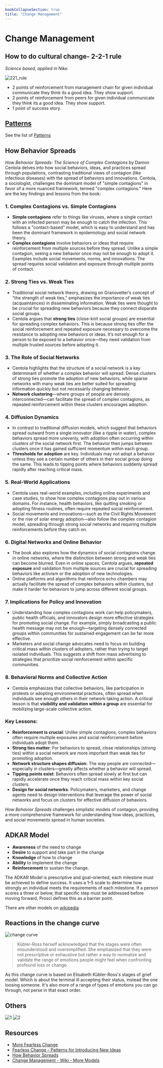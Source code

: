 ```yaml
---
bookCollapseSection: true
title: "Change Management"
---
```

# Change Management

## How to do cultural change- 2-2-1 rule

*Science based, applied in Nike.*

![221_rule](../assets/221_rule.jpg)

* 2 points of reinforcement from management chain for given individual communicate they think its a good idea. They show support.
* 2 points of reinforcement from peers for given individual communicate they think its a good idea. They show support.
* 1 point of success story.

## [Patterns](patterns.md)

See the list of [Patterns](patterns.md)

## How Behavior Spreads

*How Behavior Spreads: The Science of Complex Contagions* by Damon Centola delves into how social behaviors, ideas, and practices spread through populations, contrasting traditional views of contagion (like infectious diseases) with the spread of behaviors and innovations. Centola, a sociologist, challenges the dominant model of "simple contagions" in favor of a more nuanced framework, termed "complex contagions." Here are the key findings and lessons from the book:

### 1. **Complex Contagions vs. Simple Contagions**
   - **Simple contagions** refer to things like viruses, where a single contact with an infected person may be enough to catch the infection. This follows a "contact-based" model, which is easy to understand and has been the dominant framework in epidemiology and social network theory.
   - **Complex contagions** involve behaviors or ideas that require reinforcement from multiple sources before they spread. Unlike a simple contagion, seeing a new behavior once may not be enough to adopt it. Examples include social movements, norms, and innovations. The spread requires social validation and exposure through multiple points of contact.

### 2. **Strong Ties vs. Weak Ties**
   - Traditional social network theory, drawing on Granovetter’s concept of "the strength of weak ties," emphasizes the importance of weak ties (acquaintances) in disseminating information. Weak ties were thought to be crucial for spreading new behaviors because they connect disparate social groups.
   - Centola argues that **strong ties** (close-knit social groups) are essential for spreading complex behaviors. This is because strong ties offer the social reinforcement and repeated exposure necessary to overcome the resistance to adopting new behaviors or ideas. It’s not enough for a person to be exposed to a behavior once—they need validation from multiple trusted sources before adopting it.

### 3. **The Role of Social Networks**
   - Centola highlights that the structure of a social network is a key determinant of whether a complex behavior will spread. Dense clusters of strong ties promote the adoption of new behaviors, while sparse networks with many weak ties are better suited for spreading information quickly but not necessarily changing behavior.
   - **Network clustering**—where groups of people are densely interconnected—can facilitate the spread of complex contagions, as repeated reinforcement within these clusters encourages adoption.

### 4. **Diffusion Dynamics**
   - In contrast to traditional diffusion models, which suggest that behaviors spread outward from a single innovator (like a ripple in water), complex behaviors spread more unevenly, with adoption often occurring within clusters of the social network first. The behavior then jumps between clusters once it has gained sufficient momentum within each group.
   - **Thresholds for adoption** are key. Individuals may not adopt a behavior unless they see a certain number of others in their social group doing the same. This leads to tipping points where behaviors suddenly spread rapidly after reaching critical mass.

### 5. **Real-World Applications**
   - Centola uses real-world examples, including online experiments and case studies, to show how complex contagions play out in various domains. For instance, health behaviors, like quitting smoking or adopting fitness routines, often require repeated social reinforcement.
   - Social movements and innovations—such as the Civil Rights Movement or the rise of solar energy adoption—also follow the complex contagion model, spreading through strong social networks and requiring multiple reinforcements before they catch on.

### 6. **Digital Networks and Online Behavior**
   - The book also explores how the dynamics of social contagions change in online networks, where the distinction between strong and weak ties can become blurred. Even in online spaces, Centola argues, **repeated exposure** and validation from multiple sources are crucial for spreading behaviors like activism or the adoption of new technologies.
   - Online platforms and algorithms that reinforce echo chambers may actually facilitate the spread of complex behaviors within clusters, but make it harder for behaviors to jump across different social groups.

### 7. **Implications for Policy and Innovation**
   - Understanding how complex contagions work can help policymakers, public health officials, and innovators design more effective strategies for promoting social change. For example, simply broadcasting a public health message may not be enough—targeting densely connected groups within communities for sustained engagement can be far more effective.
   - Marketers and social change advocates need to focus on building critical mass within clusters of adopters, rather than trying to target isolated individuals. This suggests a shift from mass advertising to strategies that prioritize social reinforcement within specific communities.

### 8. **Behavioral Norms and Collective Action**
   - Centola emphasizes that collective behaviors, like participation in protests or adopting environmental practices, often spread when individuals see enough others in their network taking action. A critical lesson is that **visibility and validation within a group** are essential for mobilizing large-scale collective action.

### Key Lessons:
   - **Reinforcement is crucial**: Unlike simple contagions, complex behaviors often require multiple exposures and social reinforcement before individuals adopt them.
   - **Strong ties matter**: For behaviors to spread, close relationships (strong ties) within a social network are more important than weak ties for promoting adoption.
   - **Network structure shapes diffusion**: The way people are connected—especially in clusters—greatly affects whether a behavior will spread.
   - **Tipping points exist**: Behaviors often spread slowly at first but can rapidly accelerate once they reach critical mass within key social clusters.
   - **Design for social networks**: Policymakers, marketers, and change agents need to design interventions that leverage the power of social networks and focus on clusters for effective diffusion of behaviors.

*How Behavior Spreads* challenges simplistic models of contagion, providing a more comprehensive framework for understanding how ideas, practices, and social movements spread in human societies.

## ADKAR Model

* **Awareness** of the need to change
* **Desire** to support and take part in the change
* **Knowledge** of how to change
* **Ability** to implement the change
* **Reinforcement** to sustain the change.

The ADKAR Model is prescriptive and goal-oriented, each milestone must be achieved to define success. It uses a 1–5 scale to determine how strongly an individual meets the requirements of each milestone. If a person scores a three or below, that specific step must be addressed before moving forward, Prosci defines this as a barrier point.

There are other models on [wikipedia](https://en.wikipedia.org/wiki/Change_management)

## Reactions in the change curve

![change curve](../assets/change-curve.PNG)

> Kübler-Ross herself acknowledged that the stages were often misunderstood and oversimplified. She emphasized that they were not prescriptive or exhaustive but rather a way to normalize and validate the range of emotions people might feel when confronting profound loss or change.

As this change curve is based on Elisabeth Kübler-Ross's stages of grief model. Which is about the terminal ill accepting their status, instead the one loosing someone. It's also more of a range of types of emotions you can go through, not perse in that exact order.

## Others

![1](../assets/how_to_succeed_as_Change_leaderPNG.PNG)
![2](../assets/summary.PNG)

## Resources

* [More Fearless Change](https://www.goodreads.com/book/show/23287939-more-fearless-change)
* [Fearless Change - Patterns for Introducing New Ideas](https://www.goodreads.com/book/show/261666.Fearless_Change)
* [How Behavior Spreads](https://www.goodreads.com/book/show/36854820-how-behavior-spreads)
* [Change Management - Wiki - More Models](https://en.wikipedia.org/wiki/Change_management)
